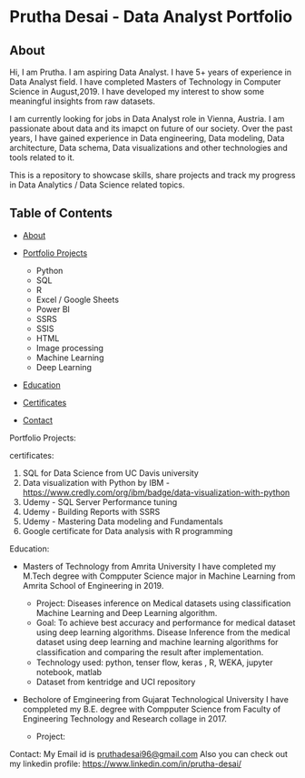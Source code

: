 # Prutha Desai - Data Analyst Portfolio
## About
Hi, I am Prutha. I am aspiring Data Analyst. I have 5+ years of experience in Data Analyst field. I have completed Masters of Technology in Computer Science in August,2019. I have developed my interest to show some meaningful insights from raw datasets. 

I am currently looking for jobs in Data Analyst role in Vienna, Austria. I am passionate about data and its imapct on future of our society. Over the past years, I have gained experience in Data engineering, Data modeling, Data architecture, Data schema, Data visualizations and other technologies and tools related to it.

This is a repository to showcase skills, share projects and track my progress in Data Analytics / Data Science related topics.

## Table of Contents
- [About](https://github.com/Prutha0105/Prutha0105/blob/main/README.md#about)
- [Portfolio Projects](https://github.com/Prutha0105/Prutha0105/blob/main/README.md#portfolio-projects)
  - Python 
  - SQL
  - R
  - Excel / Google Sheets
  - Power BI
  - SSRS
  - SSIS
  - HTML
  - Image processing
  - Machine Learning
  - Deep Learning


- [Education](https://github.com/Prutha0105/Prutha0105/blob/main/README.md#education)  
- [Certificates](https://github.com/Prutha0105/Prutha0105/blob/main/README.md#certificates)
- [Contact](https://github.com/Prutha0105/Prutha0105/blob/main/README.md#contacts)

Portfolio Projects:


certificates:
1. SQL for Data Science from UC Davis university
2. Data visualization with Python by IBM - https://www.credly.com/org/ibm/badge/data-visualization-with-python
3. Udemy - SQL Server Performance tuning
4. Udemy - Building Reports with SSRS
5. Udemy - Mastering Data modeling and Fundamentals
6. Google certificate for Data analysis with R programming

Education:

- Masters of Technology from Amrita University
  I have completed my M.Tech degree with Compputer Science major in Machine Learning from Amrita School of Engineering in 2019.
  - Project: Diseases inference on Medical datasets using classification Machine Learning and Deep Learning algorithm.
  - Goal: To achieve best accuracy and performance for medical dataset using deep learning algorithms. Disease Inference from the medical dataset using deep learning and machine learning algorithms for classiﬁcation and comparing the result after implementation.
  - Technology used: python, tenser flow, keras , R, WEKA, jupyter notebook, matlab
  - Dataset from kentridge and UCI repository

- Becholore of Emgineering from Gujarat Technological University
  I have comppleted my B.E. degree with Compputer Science from Faculty of Engineering Technology and Research collage in 2017.
  - Project:
  
Contact:
My Email id is pruthadesai96@gmail.com
Also you can check out my linkedin profile: https://www.linkedin.com/in/prutha-desai/
